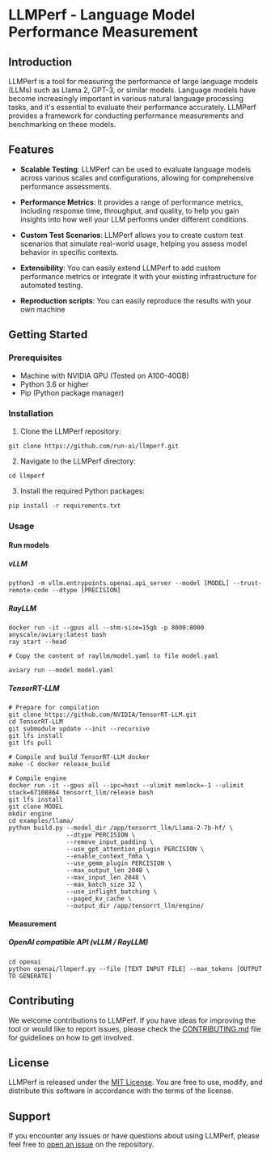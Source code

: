 # LLMPerf - Language Model Performance Measurement

## Introduction

LLMPerf is a tool for measuring the performance of large language models (LLMs) such as Llama 2, GPT-3, or similar models. Language models have become increasingly important in various natural language processing tasks, and it's essential to evaluate their performance accurately. LLMPerf provides a framework for conducting performance measurements and benchmarking on these models.

## Features

- **Scalable Testing**: LLMPerf can be used to evaluate language models across various scales and configurations, allowing for comprehensive performance assessments.

- **Performance Metrics**: It provides a range of performance metrics, including response time, throughput, and quality, to help you gain insights into how well your LLM performs under different conditions.

- **Custom Test Scenarios**: LLMPerf allows you to create custom test scenarios that simulate real-world usage, helping you assess model behavior in specific contexts.

- **Extensibility**: You can easily extend LLMPerf to add custom performance metrics or integrate it with your existing infrastructure for automated testing.

- **Reproduction scripts**: You can easily reproduce the results with your own machine

## Getting Started

### Prerequisites

- Machine with NVIDIA GPU (Tested on A100-40GB)
- Python 3.6 or higher
- Pip (Python package manager)

### Installation

1. Clone the LLMPerf repository:

```git clone https://github.com/run-ai/llmperf.git```

2. Navigate to the LLMPerf directory:

```cd llmperf```

3. Install the required Python packages:

```pip install -r requirements.txt```

### Usage

#### Run models

##### vLLM
```
python3 -m vllm.entrypoints.openai.api_server --model [MODEL] --trust-remote-code --dtype [PRECISION]
```

##### RayLLM
```
docker run -it --gpus all --shm-size=15gb -p 8000:8000 anyscale/aviary:latest bash
ray start --head

# Copy the content of rayllm/model.yaml to file model.yaml

aviary run --model model.yaml
```

##### TensorRT-LLM
```
# Prepare for compilation
git clone https://github.com/NVIDIA/TensorRT-LLM.git
cd TensorRT-LLM
git submodule update --init --recursive
git lfs install
git lfs pull

# Compile and build TensorRT-LLM docker
make -C docker release_build

# Compile engine
docker run -it --gpus all --ipc=host --ulimit memlock=-1 --ulimit stack=67108864 tensorrt_llm/release bash
git lfs install
git clone MODEL
mkdir engine
cd examples/llama/
python build.py --model_dir /app/tensorrt_llm/Llama-2-7b-hf/ \
                --dtype PERCISION \
                --remove_input_padding \
                --use_gpt_attention_plugin PERCISION \
                --enable_context_fmha \
                --use_gemm_plugin PERCISION \
                --max_output_len 2048 \
                --max_input_len 2048 \
                --max_batch_size 32 \
                --use_inflight_batching \
                --paged_kv_cache \
                --output_dir /app/tensorrt_llm/engine/

```

#### Measurement

##### OpenAI compatible API (vLLM / RayLLM)

```
cd openai
python openai/llmperf.py --file [TEXT INPUT FILE] --max_tokens [OUTPUT TO GENERATE]
```

## Contributing

We welcome contributions to LLMPerf. If you have ideas for improving the tool or would like to report issues, please check the [CONTRIBUTING.md](CONTRIBUTING.md) file for guidelines on how to get involved.

## License

LLMPerf is released under the [MIT License](LICENSE). You are free to use, modify, and distribute this software in accordance with the terms of the license.

## Support

If you encounter any issues or have questions about using LLMPerf, please feel free to [open an issue](https://github.com/run-ai/llmperf/issues) on the repository.
